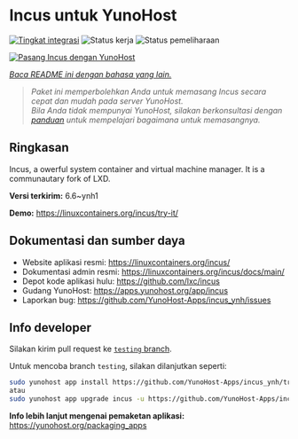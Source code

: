 <!--
N.B.: README ini dibuat secara otomatis oleh <https://github.com/YunoHost/apps/tree/master/tools/readme_generator>
Ini TIDAK boleh diedit dengan tangan.
-->

# Incus untuk YunoHost

[![Tingkat integrasi](https://apps.yunohost.org/badge/integration/incus)](https://ci-apps.yunohost.org/ci/apps/incus/)
![Status kerja](https://apps.yunohost.org/badge/state/incus)
![Status pemeliharaan](https://apps.yunohost.org/badge/maintained/incus)

[![Pasang Incus dengan YunoHost](https://install-app.yunohost.org/install-with-yunohost.svg)](https://install-app.yunohost.org/?app=incus)

*[Baca README ini dengan bahasa yang lain.](./ALL_README.md)*

> *Paket ini memperbolehkan Anda untuk memasang Incus secara cepat dan mudah pada server YunoHost.*  
> *Bila Anda tidak mempunyai YunoHost, silakan berkonsultasi dengan [panduan](https://yunohost.org/install) untuk mempelajari bagaimana untuk memasangnya.*

## Ringkasan

Incus, a owerful system container and virtual machine manager. It is a communautary fork of LXD.


**Versi terkirim:** 6.6~ynh1

**Demo:** <https://linuxcontainers.org/incus/try-it/>
## Dokumentasi dan sumber daya

- Website aplikasi resmi: <https://linuxcontainers.org/incus/>
- Dokumentasi admin resmi: <https://linuxcontainers.org/incus/docs/main/>
- Depot kode aplikasi hulu: <https://github.com/lxc/incus>
- Gudang YunoHost: <https://apps.yunohost.org/app/incus>
- Laporkan bug: <https://github.com/YunoHost-Apps/incus_ynh/issues>

## Info developer

Silakan kirim pull request ke [`testing` branch](https://github.com/YunoHost-Apps/incus_ynh/tree/testing).

Untuk mencoba branch `testing`, silakan dilanjutkan seperti:

```bash
sudo yunohost app install https://github.com/YunoHost-Apps/incus_ynh/tree/testing --debug
atau
sudo yunohost app upgrade incus -u https://github.com/YunoHost-Apps/incus_ynh/tree/testing --debug
```

**Info lebih lanjut mengenai pemaketan aplikasi:** <https://yunohost.org/packaging_apps>

